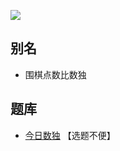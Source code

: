 ![](https://cn.sudoku.today/pic/02/greaterkropki/44454_348207.png)

## 别名
- 围棋点数比数独

## 题库
- [今日数独](https://cn.sudoku.today/g-greater-than-kropki-sudoku/) 【选题不便】